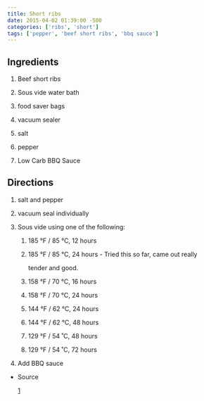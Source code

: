 ```yaml
---
title: Short ribs
date: 2015-04-02 01:39:00 -500
categories: ['ribs', 'short']
tags: ['pepper', 'beef short ribs', 'bbq sauce']
---
```


## Ingredients



1.  Beef short ribs

2.  Sous vide water bath

3.  food saver bags

4.  vacuum sealer

5.  salt

6.  pepper

7.  Low Carb BBQ Sauce



## Directions



1.  salt and pepper

2.  vacuum seal individually

3.  Sous vide using one of the following:

    1.  185 °F / 85 °C, 12 hours

    2.  185 °F / 85 °C, 24 hours - Tried this so far, came out really

        tender and good.

    3.  158 °F / 70 °C, 16 hours

    4.  158 °F / 70 °C, 24 hours

    5.  144 °F / 62 °C, 24 hours

    6.  144 °F / 62 °C, 48 hours

    7.  129 °F / 54 ˚C, 48 hours

    8.  129 °F / 54 ˚C, 72 hours

4.  Add BBQ sauce



-   Source

    [1](http://www.chefsteps.com/activities/short-ribs-time-and-temp)

